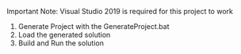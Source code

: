 Important Note: Visual Studio 2019 is required for this project to work
1. Generate Project with the GenerateProject.bat
2. Load the generated solution
3. Build and Run the solution
